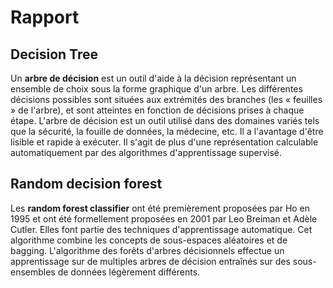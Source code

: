 # Rapport
## Decision Tree

Un **arbre de décision** est un outil d'aide à la décision représentant un ensemble de choix sous la forme graphique d'un arbre. Les différentes décisions possibles sont situées aux extrémités des branches (les « feuilles » de l'arbre), et sont atteintes en fonction de décisions prises à chaque étape. L'arbre de décision est un outil utilisé dans des domaines variés tels que la sécurité, la fouille de données, la médecine, etc. Il a l'avantage d'être lisible et rapide à exécuter. Il s'agit de plus d'une représentation calculable automatiquement par des algorithmes d'apprentissage supervisé.

## Random decision forest 

Les **random forest classifier** ont été premièrement proposées par Ho en 1995 et ont été formellement proposées en 2001 par Leo Breiman et Adèle Cutler. Elles font partie des techniques d'apprentissage automatique. Cet algorithme combine les concepts de sous-espaces aléatoires et de bagging. L'algorithme des forêts d'arbres décisionnels effectue un apprentissage sur de multiples arbres de décision entraînés sur des sous-ensembles de données légèrement différents.